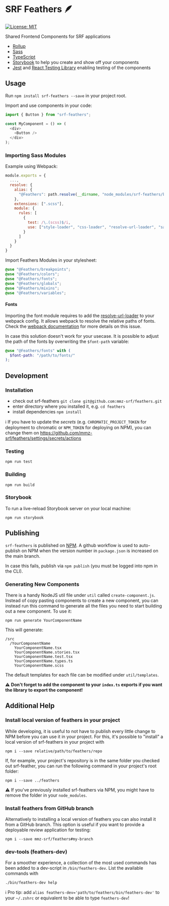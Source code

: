 # SRF Feathers 🪶

[![License: MIT](https://img.shields.io/badge/License-MIT-green.svg)](https://opensource.org/licenses/MIT)

Shared Frontend Components for SRF applications

- [Rollup](https://github.com/rollup/rollup)
- [Sass](https://sass-lang.com/)
- [TypeScript](https://www.typescriptlang.org/)
- [Storybook](https://storybook.js.org/) to help you create and show off your components
- [Jest](https://jestjs.io/) and [React Testing Library](https://github.com/testing-library/react-testing-library) enabling testing of the components

## Usage

Run `npm install srf-feathers --save` in your project root.

Import and use components in your code:

```js
import { Button } from "srf-feathers";

const MyComponent = () => (
  <div>
    <Button />
  </div>
);

```

### Importing Sass Modules

Example using Webpack:

```js
module.exports = {
  ...,
  resolve: {
    alias: {
      "@Feathers": path.resolve(__dirname, "node_modules/srf-feathers/build/foundation")
    },
    extensions: [".scss"],
    module: {
      rules: [
        {
          test: /\.(scss)$/i,
          use: ["style-loader", "css-loader", "resolve-url-loader", "sass-loader"],
        }
      ]
    }
  }
}
```

Import Feathers Modules in your stylesheet:

```scss
@use "@Feathers/breakpoints";
@use "@Feathers/colors";
@use "@Feathers/fonts";
@use "@Feathers/globals";
@use "@Feathers/mixins";
@use "@Feathers/variables";
```

#### Fonts

Importing the font module requires to add the [resolve-url-loader](https://github.com/bholloway/resolve-url-loader/blob/v5/packages/resolve-url-loader/README.md) to your webpack config. It allows webpack to resolve the relative paths of fonts. Check the [webpack documentation](https://webpack.js.org/loaders/sass-loader/#problems-with-url) for more details on this issue.

In case this solution doesn't work for your usecase. It is possible to adjust the path of the fonts by overwriting the `$font-path` variable:

```scss
@use "@Feathers/fonts" with (
  $font-path: "/path/to/fonts/"
);
```

## Development

### Installation

* check out srf-feathers `git clone git@github.com:mmz-srf/feathers.git`
* enter directory where you installed it, e.g. `cd feathers`
* install dependencies `npm install`

ℹ️ If you have to update the _secrets_ (e.g. `CHROMATIC_PROJECT_TOKEN` for deployment to chromatic or `NPM_TOKEN` for deploying on NPM), you can change them on https://github.com/mmz-srf/feathers/settings/secrets/actions 

### Testing

```
npm run test
```

### Building

```
npm run build
```

### Storybook

To run a live-reload Storybook server on your local machine:

```
npm run storybook
```

## Publishing

`srf-feathers` is published on [NPM](https://www.npmjs.com/package/srf-feathers). A github workflow is used to auto-publish on NPM when the version number in `package.json` is increased on the main branch.

In case this fails, publish via `npm publish` (you must be logged into npm in the CLI).

### Generating New Components

There is a handy NodeJS util file under `util` called `create-component.js`. Instead of copy pasting components to create a new component, you can instead run this command to generate all the files you need to start building out a new component. To use it:

```
npm run generate YourComponentName
```

This will generate:

```
/src
  /YourComponentName
    YourComponentName.tsx
    YourComponentName.stories.tsx
    YourComponentName.test.tsx
    YourComponentName.types.ts
    YourComponentName.scss
```

The default templates for each file can be modified under `util/templates`.

⚠️ **Don't forget to add the component to your `index.ts` exports if you want the library to export the component!**

## Additional Help

### Install local version of feathers in your project

While developing, it is useful to not have to publish every little change to NPM before you can use it in your project.
For this, it's possible to "install" a local version of srf-feathers in your project with

```
npm i --save relative/path/to/feathers/repo
```

If, for example, your project's repository is in the same folder you checked out srf-feather, you can run the following command in your project's root folder:

```
npm i --save ../feathers
```

⚠️ If you've previously installed srf-feathers via NPM, you might have to remove the folder in your `node_modules`.

### Install feathers from GitHub branch

Alternatively to installing a local version of feathers you can also install it from a GitHub branch. This option is useful if you want to provide a deployable review application for testing:

```
npm i --save mmz-srf/feathers#my-branch
```

### dev-tools (feathers-dev)

For a smoother experience, a collection of the most used commands has been added to a dev-script in `/bin/feathers-dev`. List the available commands with

```
./bin/feathers-dev help 
```

ℹ️ Pro tip: add `alias feathers-dev='path/to/feathers/bin/feathers-dev'` to your `~/.zshrc` or equivalent to be able to type `feathers-dev`!

